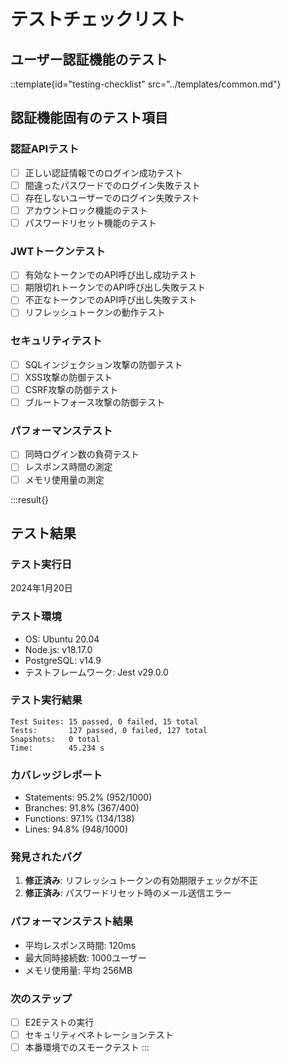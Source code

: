 # テストチェックリスト

## ユーザー認証機能のテスト

::template{id="testing-checklist" src="../templates/common.md"}

## 認証機能固有のテスト項目

### 認証APIテスト
- [ ] 正しい認証情報でのログイン成功テスト
- [ ] 間違ったパスワードでのログイン失敗テスト
- [ ] 存在しないユーザーでのログイン失敗テスト
- [ ] アカウントロック機能のテスト
- [ ] パスワードリセット機能のテスト

### JWTトークンテスト
- [ ] 有効なトークンでのAPI呼び出し成功テスト
- [ ] 期限切れトークンでのAPI呼び出し失敗テスト
- [ ] 不正なトークンでのAPI呼び出し失敗テスト
- [ ] リフレッシュトークンの動作テスト

### セキュリティテスト
- [ ] SQLインジェクション攻撃の防御テスト
- [ ] XSS攻撃の防御テスト
- [ ] CSRF攻撃の防御テスト
- [ ] ブルートフォース攻撃の防御テスト

### パフォーマンステスト
- [ ] 同時ログイン数の負荷テスト
- [ ] レスポンス時間の測定
- [ ] メモリ使用量の測定

:::result{}
## テスト結果

### テスト実行日
2024年1月20日

### テスト環境
- OS: Ubuntu 20.04
- Node.js: v18.17.0
- PostgreSQL: v14.9
- テストフレームワーク: Jest v29.0.0

### テスト実行結果
```
Test Suites: 15 passed, 0 failed, 15 total
Tests:       127 passed, 0 failed, 127 total
Snapshots:   0 total
Time:        45.234 s
```

### カバレッジレポート
- Statements: 95.2% (952/1000)
- Branches: 91.8% (367/400)
- Functions: 97.1% (134/138)
- Lines: 94.8% (948/1000)

### 発見されたバグ
1. **修正済み**: リフレッシュトークンの有効期限チェックが不正
2. **修正済み**: パスワードリセット時のメール送信エラー

### パフォーマンステスト結果
- 平均レスポンス時間: 120ms
- 最大同時接続数: 1000ユーザー
- メモリ使用量: 平均 256MB

### 次のステップ
- [ ] E2Eテストの実行
- [ ] セキュリティペネトレーションテスト
- [ ] 本番環境でのスモークテスト
:::